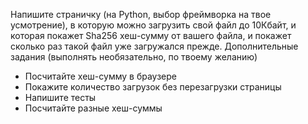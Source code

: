 Напишите страничку (на Python, выбор фреймворка на твое усмотрение), в которую можно загрузить свой файл до 10Кбайт, и которая покажет Sha256 хеш-сумму от вашего файла, и покажет сколько раз такой файл уже загружался прежде. Дополнительные задания (выполнять необязательно, по твоему желанию)

- Посчитайте хеш-сумму в браузере
- Покажите количество загрузок без перезагрузки страницы
- Напишите тесты
- Посчитайте разные хеш-суммы
